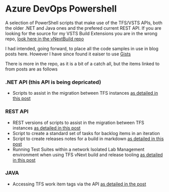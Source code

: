 # Azure DevOps Powershell
A selection of PowerShell scripts that make use of the TFS/VSTS APIs, both the older .NET and Java ones and the prefered current REST API. If you are looking for the source for my VSTS Build Extensions you are in the wrong repo, [look here in the vNextBuild repo](https://github.com/rfennell/vNextBuild/wiki)

I had intended, going forward, to place all the code samples in use in blog posts here. However I have since found it eaiser to use [Gists](https://gist.github.com/rfennell)

There is more in the repo, as it is a bit of a catch all, but the items linked to from posts are as follows

### .NET API (this API is being depricated)
* Scripts to assist in the migration between TFS instances [as detailed in this post](https://www.microsoft.com/en-gb/developers/articles/week03aug14/migrating-a-tfs-tfvc-based-team-project-to-a-git-team-project/)

### REST API
* REST versions of scripts to assist in the migration between TFS instances [as detailed in this post](https://www.microsoft.com/en-gb/developers/articles/week03aug14/migrating-a-tfs-tfvc-based-team-project-to-a-git-team-project/)
* Script to create a standard set of tasks for backlog items in an iteration
* Script to create releases notes for a build in markdown [as detailed in this post](http://blogs.blackmarble.co.uk/blogs/rfennell/post/2016/03/01/A-vNext-build-task-and-PowerShell-script-to-generate-release-notes-as-part-of-TFS-vNext-build.aspx)
* Running Test Suites within a network Isolated Lab Management environment when using TFS vNext build and release tooling [as detailed in this post](http://blogs.blackmarble.co.uk/blogs/rfennell/post/2016/09/27/Running-Test-Suites-within-a-network-Isolated-Lab-Management-environment-when-using-TFS-vNext-build-and-release-tooling)

### JAVA
* Accessing TFS work item tags via the API [as detailed in the post](http://blogs.blackmarble.co.uk/blogs/rfennell/post/2013/05/03/Accessing-TFS-work-item-tags-via-the-API)
